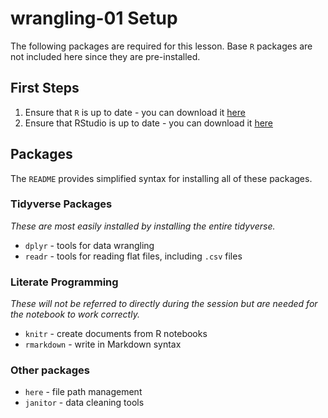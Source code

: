 # wrangling-01 Setup
The following packages are required for this lesson. Base `R` packages are not included here since they are pre-installed.

## First Steps

1. Ensure that `R` is up to date - you can download it [here](https://cloud.r-project.org)
2. Ensure that RStudio is up to date - you can download it [here](https://www.rstudio.com/products/rstudio/download/#download)

## Packages
The `README` provides simplified syntax for installing all of these packages.

### Tidyverse Packages
*These are most easily installed by installing the entire tidyverse.*

* `dplyr` - tools for data wrangling
* `readr` - tools for reading flat files, including `.csv` files

### Literate Programming
*These will not be referred to directly during the session but are needed for the notebook to work correctly.*

* `knitr` - create documents from R notebooks
* `rmarkdown` - write in Markdown syntax

### Other packages

* `here` - file path management
* `janitor` - data cleaning tools
